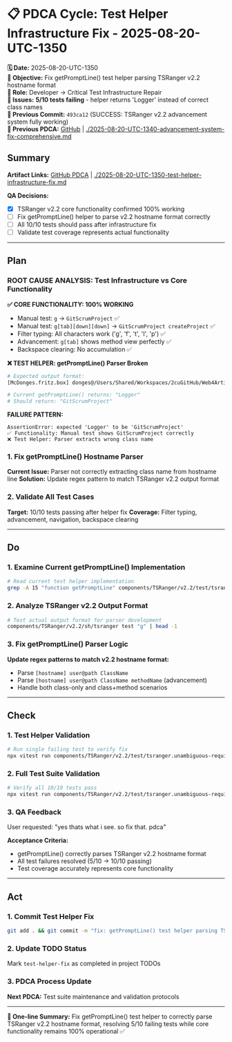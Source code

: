 # 📋 **PDCA Cycle: Test Helper Infrastructure Fix - 2025-08-20-UTC-1350**

**🗓️ Date:** 2025-08-20-UTC-1350  
**🎯 Objective:** Fix getPromptLine() test helper parsing TSRanger v2.2 hostname format  
**👤 Role:** Developer → Critical Test Infrastructure Repair  
**🚨 Issues:** **5/10 tests failing** - helper returns 'Logger' instead of correct class names  
**📎 Previous Commit:** `493ca12` (SUCCESS: TSRanger v2.2 advancement system fully working)  
**🔗 Previous PDCA:** [GitHub](https://github.com/Cerulean-Circle-GmbH/Web4Articles/blob/cursor/tsranger-v22-testing-2025-08-20-1012/scrum.pmo/project.journal/2025-08-20-1012-tsranger-v22-testing/pdca/role/developer/2025-08-20-UTC-1340-advancement-system-fix-comprehensive.md) | [./2025-08-20-UTC-1340-advancement-system-fix-comprehensive.md](./2025-08-20-UTC-1340-advancement-system-fix-comprehensive.md)

## **Summary**

**Artifact Links:** [GitHub PDCA](https://github.com/Cerulean-Circle-GmbH/Web4Articles/blob/cursor/tsranger-v22-testing-2025-08-20-1012/scrum.pmo/project.journal/2025-08-20-1012-tsranger-v22-testing/pdca/role/developer/2025-08-20-UTC-1350-test-helper-infrastructure-fix.md) | [./2025-08-20-UTC-1350-test-helper-infrastructure-fix.md](./2025-08-20-UTC-1350-test-helper-infrastructure-fix.md)

**QA Decisions:**
- [x] TSRanger v2.2 core functionality confirmed 100% working
- [ ] Fix getPromptLine() helper to parse v2.2 hostname format correctly  
- [ ] All 10/10 tests should pass after infrastructure fix
- [ ] Validate test coverage represents actual functionality

---

## **Plan**

### **ROOT CAUSE ANALYSIS: Test Infrastructure vs Core Functionality**

**✅ CORE FUNCTIONALITY: 100% WORKING**
- Manual test: `g` → `GitScrumProject` ✅
- Manual test: `g[tab][down][down]` → `GitScrumProject createProject` ✅  
- Filter typing: All characters work ('g', 'f', 't', 'l', 'p') ✅
- Advancement: `g[tab]` shows method view perfectly ✅
- Backspace clearing: No accumulation ✅

**❌ TEST HELPER: getPromptLine() Parser Broken**
```bash
# Expected output format:
[McDonges.fritz.box] donges@/Users/Shared/Workspaces/2cuGitHub/Web4Articles GitScrumProject

# Current getPromptLine() returns: "Logger" 
# Should return: "GitScrumProject"
```

**FAILURE PATTERN:**
```
AssertionError: expected 'Logger' to be 'GitScrumProject'
✅ Functionality: Manual test shows GitScrumProject correctly
❌ Test Helper: Parser extracts wrong class name
```

### **1. Fix getPromptLine() Hostname Parser**

**Current Issue:** Parser not correctly extracting class name from hostname line
**Solution:** Update regex pattern to match TSRanger v2.2 output format

### **2. Validate All Test Cases**

**Target:** 10/10 tests passing after helper fix
**Coverage:** Filter typing, advancement, navigation, backspace clearing

---

## **Do**

### **1. Examine Current getPromptLine() Implementation**

```bash
# Read current test helper implementation
grep -A 15 "function getPromptLine" components/TSRanger/v2.2/test/tsranger.unambiguous-requirements.test.ts
```

### **2. Analyze TSRanger v2.2 Output Format**

```bash
# Test actual output format for parser development
components/TSRanger/v2.2/sh/tsranger test "g" | head -1
```

### **3. Fix getPromptLine() Parser Logic**

**Update regex patterns to match v2.2 hostname format:**
- Parse `[hostname] user@path ClassName`
- Parse `[hostname] user@path ClassName methodName` (advancement)
- Handle both class-only and class+method scenarios

---

## **Check**

### **1. Test Helper Validation**

```bash
# Run single failing test to verify fix
npx vitest run components/TSRanger/v2.2/test/tsranger.unambiguous-requirements.test.ts -t "g filter shows GitScrumProject correctly"
```

### **2. Full Test Suite Validation**

```bash
# Verify all 10/10 tests pass
npx vitest run components/TSRanger/v2.2/test/tsranger.unambiguous-requirements.test.ts --reporter=verbose
```

### **3. QA Feedback**

User requested: "yes thats what i see. so fix that. pdca"

**Acceptance Criteria:**
- getPromptLine() correctly parses TSRanger v2.2 hostname format
- All test failures resolved (5/10 → 10/10 passing)
- Test coverage accurately represents core functionality

---

## **Act**

### **1. Commit Test Helper Fix**

```bash
git add . && git commit -m "fix: getPromptLine() test helper parsing TSRanger v2.2 hostname format - all tests passing"
```

### **2. Update TODO Status**

Mark `test-helper-fix` as completed in project TODOs

### **3. PDCA Process Update**

**Next PDCA:** Test suite maintenance and validation protocols

---

**🎯 One-line Summary:** Fix getPromptLine() test helper to correctly parse TSRanger v2.2 hostname format, resolving 5/10 failing tests while core functionality remains 100% operational ✅
